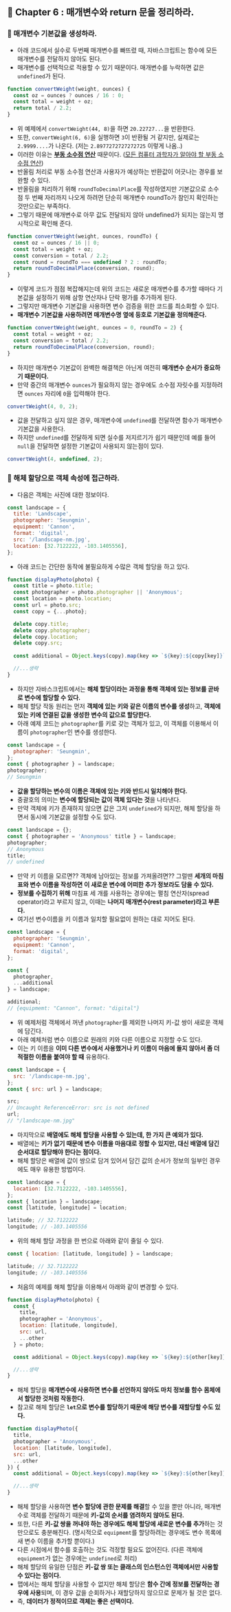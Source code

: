 ## 🌈 Chapter 6 : 매개변수와 return 문을 정리하라.

### 🎯 매개변수 기본값을 생성하라.
- 아래 코드에서 실수로 두번째 매개변수를 빠뜨렸 때, 자바스크립트는 함수에 모든 매개변수를 전달하지 않아도 된다.
- 매개변수를 선택적으로 적용할 수 있기 때문이다. 매개변수를 누락하면 값은 `undefined`가 된다.
  
```javascript
function convertWeight(weight, ounces) {
  const oz = ounces ? ounces / 16 : 0;
  const total = weight + oz;
  return total / 2.2;
}
```
- 위 예제에서 `convertWeight(44, 8)`을 하면 `20.22727...`을 반환한다. 
- 또한, `convertWeight(6, 6)`을 실행하면 `3`이 반환될 거 같지만, 실제로는 `2.9999....`가 나온다. (저는 `2.8977272727272725` 이렇게 나옴..)
- 이러한 이유는 [**부동 소수점 연산**](https://ko.wikipedia.org/wiki/%EB%B6%80%EB%8F%99%EC%86%8C%EC%88%98%EC%A0%90) 때문이다. ([모든 컴퓨터 과학자가 알아야 할 부동 소수점 연산](https://docs.oracle.com/cd/E19957-01/806-3568/ncg_goldberg.html))
- 반올림 처리로 부동 소수점 연산과 사용자가 예상하는 반환값이 어긋나는 경우를 보완할 수 있다.
- 반올림을 처리하기 위해 `roundToDecimalPlace`를 작성하였지만 기본값으로 소수점 두 번째 자리까지 나오게 하려먼 단순히 매개변수 roundTo가 참인지 확인하는 것만으로는 부족하다.
- 그렇기 때문에 매개변수로 아무 값도 전달되지 않아 undefined가 되지는 않는지 명시적으로 확인해 준다.

```javascript
function convertWeight(weight, ounces, roundTo) {
  const oz = ounces / 16 || 0;
  const total = weight + oz;
  const conversion = total / 2.2;
  const round = roundTo === undefined ? 2 : roundTo;
  return roundToDecimalPlace(conversion, round);
}
```

- 이렇게 코드가 점점 복잡해지는데 위의 코드는 새로운 매개변수를 추가할 때마다 기본값을 설정하기 위해 삼항 연산자나 단락 평가를 추가하게 된다.
- 그렇지만 매개변수 기본값을 사용하면 변수 검증을 위한 코드를 최소화할 수 있다.
- **매개변수 기본값을 사용하려면 매개변수명 옆에 등호로 기본값을 정의해준다.**

```javascript
function convertWeight(weight, ounces = 0, roundTo = 2) {
  const total = weight + oz;
  const conversion = total / 2.2;
  return roundToDecimalPlace(conversion, round);
}
```

- 하지만 매개변수 기본값이 완벽한 해결책은 아닌게 여전히 **매개변수 순서가 중요하기 때문이다.**
- 만약 중간의 매개변수 `ounces`가 필요하지 않는 경우에도 소수점 자릿수를 지정하려면 `ounces` 자리에 `0`을 입력해야 한다.

```javascript
convertWeight(4, 0, 2);
```
- 값을 전달하고 싶지 않은 경우, 매개변수에 `undefined`를 전달하면 함수가 매개변수 기본값을 사용한다.
- 하지만 `undefined`를 전달하게 되면 실수를 저지르기가 쉽기 때문인데 예를 들어 `null`을 전달하면 설정한 기본값이 사용되지 않는점이 있다.

```javascript
convertWeight(4, undefined, 2);
```

### 🎯 해체 할당으로 객체 속성에 접근하라.
- 다음은 객체는 사진에 대한 정보이다.

```javascript
const landscape = {
  title: 'Landscape',
  photographer: 'Seungmin',
  equipmemt: 'Cannon',
  format: 'digital',
  src: '/landscape-nm.jpg',
  location: [32.7122222, -103.1405556],
};
```
- 아래 코드는 간단한 동작에 불필요하게 수많은 객체 할당을 하고 있다.

```javascript
function displayPhoto(photo) {
  const title = photo.title;
  const photographer = photo.photographer || 'Anonymous';
  const location = photo.location;
  const url = photo.src;
  const copy = {...photo};

  delete copy.title;
  delete copy.photographer;
  delete copy.location;
  delete copy.src;
  
  const additional = Object.keys(copy).map(key => `${key}:${copy[key]}`);

  //...생략
}
```
- 하지만 자바스크립트에서는 **해체 할당이라는 과정을 통해 객체에 있는 정보를 곧바로 변수에 할당할 수 있다.**
- 해체 할당 작동 원리는 먼저 **객체에 있는 키와 같은 이름의 변수를 생성**하고, **객체에 있는 키에 연결된 값을 생성한 변수의 값으로 할당한다.**
- 아래 예제 코드는 `photographer`를 키로 갖는 객체가 있고, 이 객체를 이용해서 이름이 `photographer`인 변수를 생성한다.

```javascript
const landscape = {
  photographer: 'Seungmin',
};
const { photographer } = landscape;
photographer;
// Seungmin
```
- **값을 할당하는 변수의 이름은 객체에 있는 키와 반드시 일치해야 한다.**
- 중괄호의 의미는 **변수에 할당되는 값이 객체 있다는 것**을 나타낸다.
- 만약 객체에 키가 존재하지 않으면 값은 그저 `undefined`가 되지만, 해체 할당을 하면서 동시에 기본값을 설정할 수도 있다.

```javascript
const landscape = {};
const { photographer = 'Anonymous' title } = landscape;
photographer;
// Anonymous
title;
// undefined
```

- 만약 키 이름을 모르면?? 객체에 남아있는 정보를 가져올려면?? 그럴땐 **세개의 마침표와 변수 이름을 작성하면 이 새로운 변수에 어떠한 추가 정보라도 담을 수 있다.**
- **정보를 수집하기 위해** 마침표 세 개를 사용하는 경우에는 펼침 연산자(spread operator)라고 부르지 않고, 이때는 **나머지 매개변수(rest parameter)라고 부른다.**
- 여기선 변수이름을 키 이름과 일치할 필요없이 원하는 대로 지어도 된다.

```javascript
const landscape = {
  photographer: 'Seungmin',
  equipmemt: 'Cannon',
  format: 'digital',
};

const {
  photographer,
  ...additional
} = landscape;

additional;
// {equipmemt: "Cannon", format: "digital"}
```
- 위 예제처럼 객체에서 꺼낸 `photographer`를 제외한 나머지 키-값 쌍이 새로운 객체에 담긴다.
- 아래 예체처럼 변수 이름으로 원래의 키와 다른 이름으로 지정할 수도 있다.
- 이는 키 이름을 **이미 다른 변수에서 사용했거나 키 이름이 마음에 들지 않아서 좀 더 적절한 이름을 붙여야 할 때** 유용하다.

```javascript
const landscape = {
  src: '/landscape-nm.jpg',
};
const { src: url } = landscape;

src;
// Uncaught ReferenceError: src is not defined
url;
// "/landscape-nm.jpg"
```
- 마지막으로 **배열에도 해체 할당을 사용할 수 있는데, 한 가지 큰 예외가 있다.**
- 배열에는 **키가 없기 때문에 변수 이름을 마음대로 정할 수 있지만, 대신 배열에 담긴 순서대로 할당해야 한다는 점이다.**
- 해체 할당은 배열에 값이 쌍으로 담겨 있어서 담긴 값의 순서가 정보의 일부인 경우에도 매우 유용한 방법이다.

```javascript
const landscape = {
  location: [32.7122222, -103.1405556],
};
const { location } = landscape;
const [latitude, longitude] = location;

latitude; // 32.7122222
longitude; // -103.1405556
```
- 위의 해체 할당 과정을 한 번으로 아래와 같이 줄일 수 있다.

```javascript
const { location: [latitude, longitude] } = landscape;

latitude; // 32.7122222
longitude; // -103.1405556
```

- 처음의 예제를 해체 할당을 이용해서 아래와 같이 변경할 수 있다.

```javascript
function displayPhoto(photo) {
  const {
    title,
    photographer = 'Anonymous',
    location: [latitude, longitude],
    src: url,
    ...other
  } = photo;

  const additional = Object.keys(copy).map(key => `${key}:${other[key]}`);

  //...생략
}
```
- 해체 할당을 **매개변수에 사용하면 변수를 선언하지 않아도 마치 정보를 함수 몸체에서 할당한 것처럼 작동한다.**
- 참고로 해체 할당은 **`let`으로 변수를 할당하기 때문에 해당 변수를 재할당할 수도 있다.**

```javascript
function displayPhoto({
  title,
  photographer = 'Anonymous',
  location: [latitude, longitude],
  src: url,
  ...other
}) {
  const additional = Object.keys(copy).map(key => `${key}:${other[key]}`);

  //...생략
}
```
- 해체 할당을 사용하면 **변수 할당에 관한 문제를 해결**할 수 있을 뿐만 아니라, 매개변수로 객체를 전달하기 때문에 **키-값의 순서를 염려하지 않아도 된다.**
- 또한, 다른 **키-값 쌍을 꺼내야 하는 경우에도 해체 할당에 새로운 변수를 추가**하는 것만으로도 충분해진다. (명시적으로 `equipmemt`를 할당하려는 경우에도 변수 목록에 새 변수 이름을 추가할 뿐이다.)
- 다른 시점에서 함수를 호출하는 것도 걱정할 필요도 없어진다. (다른 객체에 `equipmemt`가 없는 경우에는 `undefined`로 처리)
- 해체 할당의 유일한 단점은 **키-값 쌍 또는 클래스의 인스턴스인 객체에서만 사용할 수 있다는 점이다.**
- 맵에서는 해체 할당을 사용할 수 없지만 해체 할당은 **함수 간에 정보를 전달하는 경우에 사용**되며, 이 경우 값을 순회하거나 재할당하지 않으므로 문제가 될 것은 없다.
- 즉, **데이터가 정적이므로 객체는 좋은 선택이다.**